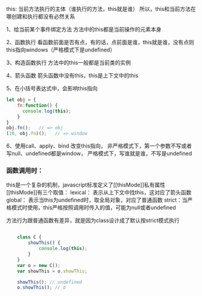 this:
    当前方法执行的主体（谁执行的方法，this就是谁）
    所以，this和当前方法在哪创建和执行都没有必然关系
    
1、给当前某个事件绑定方法
    方法中的this都是当前操作的元素本身
    
2、函数执行
    看函数前面是否有点，有的话，点前面是谁，this就是谁，没有点则this指向windows（严格模式下是undefined）
    
3、构造函数执行
    方法中的this一般都是当前类的实例
    
4、箭头函数
    箭头函数中没有this，this是上下文中的this
    
5、在小括号表达式中，会影响this指向
```javascript
let obj = {
    fn:function() {
      console.log(this);
    }
}
obj.fn();   // => obj
(10, obj.fn)();   // => window
```

6、使用call、apply、bind
改变this指向， 非严格模式下，第一个参数不写或者写null、undefined都是window， 严格模式下，写谁就是谁，不写是undefined

### 函数调用时：
this是一个复杂的机制，javascript标准定义了[[thisMode]]私有属性
[[thisMode]]有三个取值：
lexical： 表示从上下文中找this，这对应了箭头函数
global： 表示当this为undefined时，取全局对象，对应了普通函数
strict：当严格模式时使用，this严格按照调用时传入的值，可能为null或者undefined

方法行为跟普通函数有差异，就是因为class设计成了默认按strict模式执行

```javascript

    class C {
        showThis() {
            console.log(this);
        }
    }
    var o = new C();
    var showThis = o.showThis;

    showThis(); // undefined
    o.showThis(); // o
```